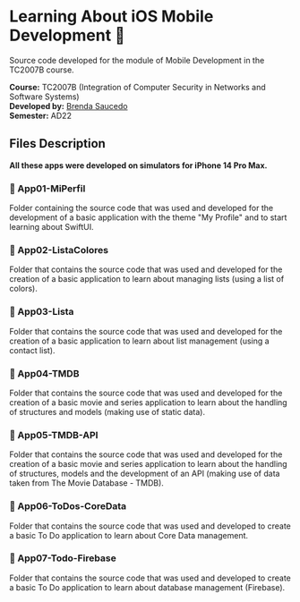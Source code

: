 # Learning About iOS Mobile Development 📱

Source code developed for the module of Mobile Development in the TC2007B course.

**Course:** TC2007B (Integration of Computer Security in Networks and Software Systems) <br>
**Developed by:** [Brenda Saucedo](https://github.com/Bren12) <br>
**Semester:** AD22

## Files Description

**All these apps were developed on simulators for iPhone 14 Pro Max.**

### 📁 App01-MiPerfil

Folder containing the source code that was used and developed for the development of a basic application with the theme 
"My Profile" and to start learning about SwiftUI.

### 📁 App02-ListaColores

Folder that contains the source code that was used and developed for the creation of a basic application to learn 
about managing lists (using a list of colors).

### 📁 App03-Lista

Folder that contains the source code that was used and developed for the creation of a basic application to learn
about list management (using a contact list).

### 📁 App04-TMDB

Folder that contains the source code that was used and developed for the creation of a basic movie and series application 
to learn about the handling of structures and models (making use of static data).

### 📁 App05-TMDB-API

Folder that contains the source code that was used and developed for the creation of a basic movie and series application to learn
about the handling of structures, models and the development of an API (making use of data taken from The Movie Database - TMDB).

### 📁 App06-ToDos-CoreData

Folder that contains the source code that was used and developed to create a basic To Do application to learn about Core Data management.

### 📁 App07-Todo-Firebase

Folder that contains the source code that was used and developed to create a basic To Do application to learn about database management (Firebase).
